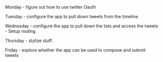 Monday - figure out how to use twitter Oauth


Tuesday - configure the app to pull down tweets from the timeline


Wednesday - configure the app to pull down the lists and access the tweets
          - Setup routing


Thursday - stylize stuff.


Friday - explore whether the app can be used to compose and submit tweets